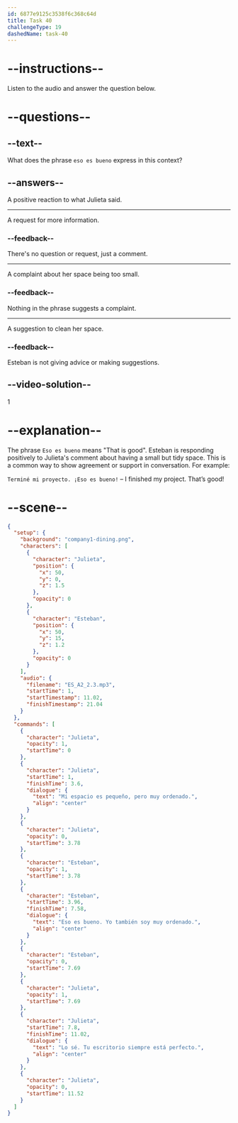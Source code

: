 ```yaml
---
id: 6877e9125c3538f6c368c64d
title: Task 40
challengeType: 19
dashedName: task-40
---
```


<!-- (Audio) Julieta: Mi espacio es pequeño, pero muy ordenado. Esteban: Eso es bueno. Yo también soy muy ordenado. Julieta: Lo sé. ¡Tu escritorio siempre está perfecto! -->

# --instructions--

Listen to the audio and answer the question below.

# --questions--

## --text--

What does the phrase `eso es bueno` express in this context?

## --answers--

A positive reaction to what Julieta said.

---

A request for more information.

### --feedback--

There's no question or request, just a comment.

---

A complaint about her space being too small.

### --feedback--

Nothing in the phrase suggests a complaint.

---

A suggestion to clean her space.

### --feedback--

Esteban is not giving advice or making suggestions.

## --video-solution--

1

# --explanation--

The phrase `Eso es bueno` means "That is good". Esteban is responding positively to Julieta's comment about having a small but tidy space. This is a common way to show agreement or support in conversation. For example:

`Terminé mi proyecto. ¡Eso es bueno!` – I finished my project. That’s good!

# --scene--

```json
{
  "setup": {
    "background": "company1-dining.png",
    "characters": [
      {
        "character": "Julieta",
        "position": {
          "x": 50,
          "y": 0,
          "z": 1.5
        },
        "opacity": 0
      },
      {
        "character": "Esteban",
        "position": {
          "x": 50,
          "y": 15,
          "z": 1.2
        },
        "opacity": 0
      }
    ],
    "audio": {
      "filename": "ES_A2_2.3.mp3",
      "startTime": 1,
      "startTimestamp": 11.02,
      "finishTimestamp": 21.04
    }
  },
  "commands": [
    {
      "character": "Julieta",
      "opacity": 1,
      "startTime": 0
    },
    {
      "character": "Julieta",
      "startTime": 1,
      "finishTime": 3.6,
      "dialogue": {
        "text": "Mi espacio es pequeño, pero muy ordenado.",
        "align": "center"
      }
    },
    {
      "character": "Julieta",
      "opacity": 0,
      "startTime": 3.78
    },
    {
      "character": "Esteban",
      "opacity": 1,
      "startTime": 3.78
    },
    {
      "character": "Esteban",
      "startTime": 3.96,
      "finishTime": 7.58,
      "dialogue": {
        "text": "Eso es bueno. Yo también soy muy ordenado.",
        "align": "center"
      }
    },
    {
      "character": "Esteban",
      "opacity": 0,
      "startTime": 7.69
    },
    {
      "character": "Julieta",
      "opacity": 1,
      "startTime": 7.69
    },
    {
      "character": "Julieta",
      "startTime": 7.8,
      "finishTime": 11.02,
      "dialogue": {
        "text": "Lo sé. Tu escritorio siempre está perfecto.",
        "align": "center"
      }
    },
    {
      "character": "Julieta",
      "opacity": 0,
      "startTime": 11.52
    }
  ]
}
```
